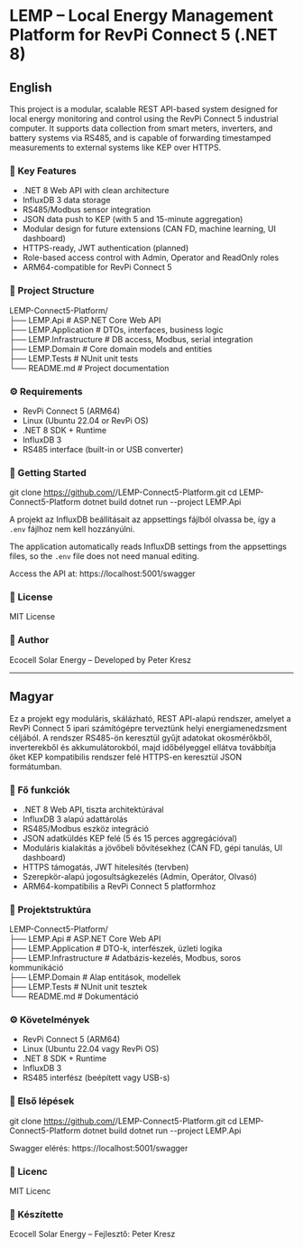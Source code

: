 # LEMP – Local Energy Management Platform for RevPi Connect 5 (.NET 8)

##  English

This project is a modular, scalable REST API-based system designed for local energy monitoring and control using the RevPi Connect 5 industrial computer.
It supports data collection from smart meters, inverters, and battery systems via RS485, and is capable of forwarding timestamped measurements to external systems like KEP over HTTPS.

### 🔧 Key Features

- .NET 8 Web API with clean architecture
- InfluxDB 3 data storage
- RS485/Modbus sensor integration
- JSON data push to KEP (with 5 and 15-minute aggregation)
- Modular design for future extensions (CAN FD, machine learning, UI dashboard)
- HTTPS-ready, JWT authentication (planned)
- Role-based access control with Admin, Operator and ReadOnly roles
- ARM64-compatible for RevPi Connect 5

### 📁 Project Structure


LEMP-Connect5-Platform/  
├── LEMP.Api             # ASP.NET Core Web API  
├── LEMP.Application     # DTOs, interfaces, business logic  
├── LEMP.Infrastructure # DB access, Modbus, serial integration  
├── LEMP.Domain          # Core domain models and entities  
├── LEMP.Tests           # NUnit unit tests  
└── README.md            # Project documentation

### ⚙️ Requirements

- RevPi Connect 5 (ARM64)
- Linux (Ubuntu 22.04 or RevPi OS)
- .NET 8 SDK + Runtime
- InfluxDB 3
- RS485 interface (built-in or USB converter)

### 🚀 Getting Started

git clone https://github.com/<your-username>/LEMP-Connect5-Platform.git
cd LEMP-Connect5-Platform
dotnet build
dotnet run --project LEMP.Api

A projekt az InfluxDB beállításait az appsettings fájlból olvassa be, így a `.env` fájlhoz nem kell hozzányúlni.

The application automatically reads InfluxDB settings from the appsettings files, so the `.env` file does not need manual editing.

Access the API at: https://localhost:5001/swagger

### 📄 License

MIT License

### 👤 Author

Ecocell Solar Energy – Developed by Peter Kresz

---

##  Magyar

Ez a projekt egy moduláris, skálázható, REST API-alapú rendszer, amelyet a RevPi Connect 5 ipari számítógépre terveztünk helyi energiamenedzsment céljából.
A rendszer RS485-ön keresztül gyűjt adatokat okosmérőkből, inverterekből és akkumulátorokból, majd időbélyeggel ellátva továbbítja őket KEP kompatibilis rendszer felé HTTPS-en keresztül JSON formátumban.

### 🔧 Fő funkciók

- .NET 8 Web API, tiszta architektúrával
- InfluxDB 3 alapú adattárolás
- RS485/Modbus eszköz integráció
- JSON adatküldés KEP felé (5 és 15 perces aggregációval)
- Moduláris kialakítás a jövőbeli bővítésekhez (CAN FD, gépi tanulás, UI dashboard)
- HTTPS támogatás, JWT hitelesítés (tervben)
- Szerepkör-alapú jogosultságkezelés (Admin, Operátor, Olvasó)
- ARM64-kompatibilis a RevPi Connect 5 platformhoz

### 📁 Projektstruktúra

LEMP-Connect5-Platform/  
├── LEMP.Api             # ASP.NET Core Web API  
├── LEMP.Application     # DTO-k, interfészek, üzleti logika  
├── LEMP.Infrastructure # Adatbázis-kezelés, Modbus, soros kommunikáció  
├── LEMP.Domain          # Alap entitások, modellek  
├── LEMP.Tests           # NUnit unit tesztek  
└── README.md            # Dokumentáció

### ⚙️ Követelmények

- RevPi Connect 5 (ARM64)
- Linux (Ubuntu 22.04 vagy RevPi OS)
- .NET 8 SDK + Runtime
- InfluxDB 3
- RS485 interfész (beépített vagy USB-s)

### 🚀 Első lépések

git clone https://github.com/<your-username>/LEMP-Connect5-Platform.git
cd LEMP-Connect5-Platform
dotnet build
dotnet run --project LEMP.Api

Swagger elérés: https://localhost:5001/swagger

### 📄 Licenc

MIT Licenc

### 👤 Készítette

Ecocell Solar Energy – Fejlesztő: Peter Kresz
